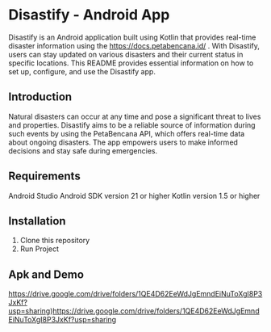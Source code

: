 # Disastify - Android App
Disastify is an Android application built using Kotlin that provides real-time disaster information using the https://docs.petabencana.id/ . With Disastify, users can stay updated on various disasters and their current status in specific locations. This README provides essential information on how to set up, configure, and use the Disastify app.


## Introduction
Natural disasters can occur at any time and pose a significant threat to lives and properties. Disastify aims to be a reliable source of information during such events by using the PetaBencana API, which offers real-time data about ongoing disasters. The app empowers users to make informed decisions and stay safe during emergencies.

## Requirements
Android Studio
Android SDK version 21 or higher
Kotlin version 1.5 or higher
## Installation
1. Clone this repository
2. Run Project

## Apk and Demo
https://drive.google.com/drive/folders/1QE4D62EeWdJgEmndEiNuToXgI8P3JxKf?usp=sharing)https://drive.google.com/drive/folders/1QE4D62EeWdJgEmndEiNuToXgI8P3JxKf?usp=sharing
